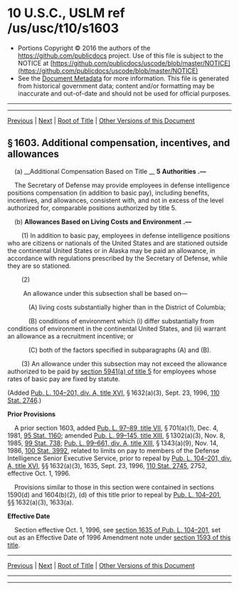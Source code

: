 ---
---

# 10 U.S.C., USLM ref /us/usc/t10/s1603

* Portions Copyright © 2016 the authors of the https://github.com/publicdocs project.
  Use of this file is subject to the NOTICE at [https://github.com/publicdocs/uscode/blob/master/NOTICE](https://github.com/publicdocs/uscode/blob/master/NOTICE)
* See the [Document Metadata](././../../../../../../..//README.md) for more information.
  This file is generated from historical government data; content and/or formatting may be inaccurate and out-of-date and should not be used for official purposes.

----------
----------

[Previous](./../../../../../../..//us/usc/t10/stA/ptII/ch83/schI/m__us_usc_t10_s1602.md) | [Next](./../../../../../../..//us/usc/t10/stA/ptII/ch83/schI/m__us_usc_t10_s1604.md) | [Root of Title](./../../../../../../../) | [Other Versions of this Document](https://publicdocs.github.io/go/links?ns=uslm&ref=%2Fus%2Fusc%2Ft10%2Fs1603)

## § 1603. Additional compensation, incentives, and allowances

    (a)  __Additional Compensation Based on Title __  __5__  __Authorities__  __.—__ 

    The Secretary of Defense may provide employees in defense intelligence positions compensation (in addition to basic pay), including benefits, incentives, and allowances, consistent with, and not in excess of the level authorized for, comparable positions authorized by title 5.

    (b)  __Allowances Based on Living Costs and Environment__  __.—__ 

        (1) In addition to basic pay, employees in defense intelligence positions who are citizens or nationals of the United States and are stationed outside the continental United States or in Alaska may be paid an allowance, in accordance with regulations prescribed by the Secretary of Defense, while they are so stationed.

        (2)

         An allowance under this subsection shall be based on—

            (A) living costs substantially higher than in the District of Columbia;

            (B) conditions of environment which (i) differ substantially from conditions of environment in the continental United States, and (ii) warrant an allowance as a recruitment incentive; or

            (C) both of the factors specified in subparagraphs (A) and (B).

        (3) An allowance under this subsection may not exceed the allowance authorized to be paid by [section 5941(a) of title 5][/us/usc/t5/s5941/a] for employees whose rates of basic pay are fixed by statute.

(Added [Pub. L. 104–201, div. A, title XVI][/us/pl/104/201/dA/tXVI], § 1632(a)(3), Sept. 23, 1996, [110 Stat. 2746][/us/stat/110/2746].)

 __Prior Provisions__ 

    A prior section 1603, added [Pub. L. 97–89, title VII][/us/pl/97/89/tVII], § 701(a)(1), Dec. 4, 1981, [95 Stat. 1160][/us/stat/95/1160]; amended [Pub. L. 99–145, title XIII][/us/pl/99/145/tXIII], § 1302(a)(3), Nov. 8, 1985, [99 Stat. 738][/us/stat/99/738]; [Pub. L. 99–661, div. A, title XIII][/us/pl/99/661/dA/tXIII], § 1343(a)(9), Nov. 14, 1986, [100 Stat. 3992][/us/stat/100/3992], related to limits on pay to members of the Defense Intelligence Senior Executive Service, prior to repeal by [Pub. L. 104–201, div. A, title XVI][/us/pl/104/201/dA/tXVI], §§ 1632(a)(3), 1635, Sept. 23, 1996, [110 Stat. 2745][/us/stat/110/2745], 2752, effective Oct. 1, 1996.

    Provisions similar to those in this section were contained in sections 1590(d) and 1604(b)(2), (d) of this title prior to repeal by [Pub. L. 104–201][/us/pl/104/201], §§ 1632(a)(3), 1633(a).

 __Effective Date__ 

    Section effective Oct. 1, 1996, see [section 1635 of Pub. L. 104–201][/us/pl/104/201/s1635], set out as an Effective Date of 1996 Amendment note under [section 1593 of this title][/us/usc/t10/s1593].

----------

[Previous](./../../../../../../..//us/usc/t10/stA/ptII/ch83/schI/m__us_usc_t10_s1602.md) | [Next](./../../../../../../..//us/usc/t10/stA/ptII/ch83/schI/m__us_usc_t10_s1604.md) | [Root of Title](./../../../../../../../) | [Other Versions of this Document](https://publicdocs.github.io/go/links?ns=uslm&ref=%2Fus%2Fusc%2Ft10%2Fs1603)

----------
----------

[/us/usc/t5/s5941/a]: https://publicdocs.github.io/go/links?ns=uslm&ref=%2Fus%2Fusc%2Ft5%2Fs5941%2Fa
[/us/pl/104/201/dA/tXVI]: https://publicdocs.github.io/go/links?ns=uslm&ref=%2Fus%2Fpl%2F104%2F201%2FdA%2FtXVI
[/us/stat/110/2746]: https://publicdocs.github.io/go/links?ns=uslm&ref=%2Fus%2Fstat%2F110%2F2746
[/us/pl/97/89/tVII]: https://publicdocs.github.io/go/links?ns=uslm&ref=%2Fus%2Fpl%2F97%2F89%2FtVII
[/us/stat/95/1160]: https://publicdocs.github.io/go/links?ns=uslm&ref=%2Fus%2Fstat%2F95%2F1160
[/us/pl/99/145/tXIII]: https://publicdocs.github.io/go/links?ns=uslm&ref=%2Fus%2Fpl%2F99%2F145%2FtXIII
[/us/stat/99/738]: https://publicdocs.github.io/go/links?ns=uslm&ref=%2Fus%2Fstat%2F99%2F738
[/us/pl/99/661/dA/tXIII]: https://publicdocs.github.io/go/links?ns=uslm&ref=%2Fus%2Fpl%2F99%2F661%2FdA%2FtXIII
[/us/stat/100/3992]: https://publicdocs.github.io/go/links?ns=uslm&ref=%2Fus%2Fstat%2F100%2F3992
[/us/pl/104/201/dA/tXVI]: https://publicdocs.github.io/go/links?ns=uslm&ref=%2Fus%2Fpl%2F104%2F201%2FdA%2FtXVI
[/us/stat/110/2745]: https://publicdocs.github.io/go/links?ns=uslm&ref=%2Fus%2Fstat%2F110%2F2745
[/us/pl/104/201]: https://publicdocs.github.io/go/links?ns=uslm&ref=%2Fus%2Fpl%2F104%2F201
[/us/pl/104/201/s1635]: https://publicdocs.github.io/go/links?ns=uslm&ref=%2Fus%2Fpl%2F104%2F201%2Fs1635
[/us/usc/t10/s1593]: https://publicdocs.github.io/go/links?ns=uslm&ref=%2Fus%2Fusc%2Ft10%2Fs1593


